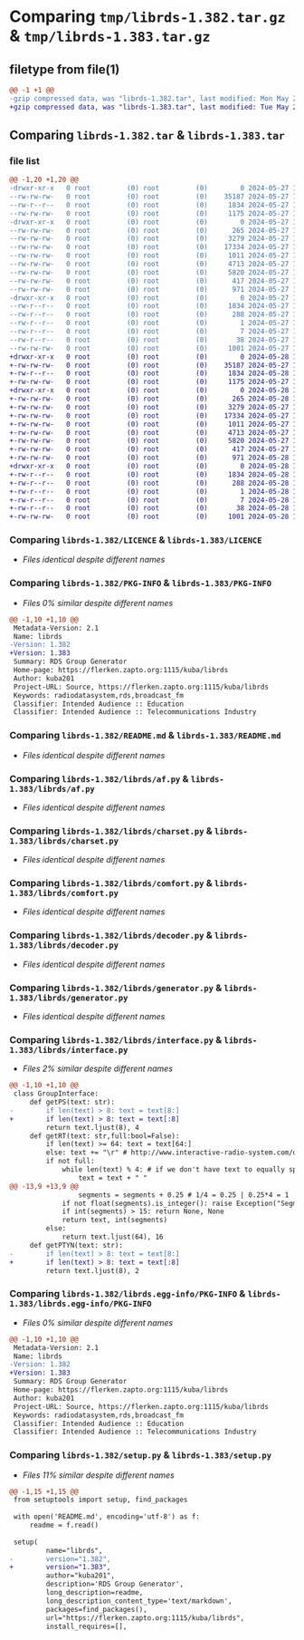 # Comparing `tmp/librds-1.382.tar.gz` & `tmp/librds-1.383.tar.gz`

## filetype from file(1)

```diff
@@ -1 +1 @@
-gzip compressed data, was "librds-1.382.tar", last modified: Mon May 27 18:00:13 2024, max compression
+gzip compressed data, was "librds-1.383.tar", last modified: Tue May 28 15:24:43 2024, max compression
```

## Comparing `librds-1.382.tar` & `librds-1.383.tar`

### file list

```diff
@@ -1,20 +1,20 @@
-drwxr-xr-x   0 root         (0) root         (0)        0 2024-05-27 18:00:13.946246 librds-1.382/
--rw-rw-rw-   0 root         (0) root         (0)    35187 2024-05-27 16:08:02.000000 librds-1.382/LICENCE
--rw-r--r--   0 root         (0) root         (0)     1834 2024-05-27 18:00:13.946246 librds-1.382/PKG-INFO
--rw-rw-rw-   0 root         (0) root         (0)     1175 2024-05-27 16:08:02.000000 librds-1.382/README.md
-drwxr-xr-x   0 root         (0) root         (0)        0 2024-05-27 18:00:13.942246 librds-1.382/librds/
--rw-rw-rw-   0 root         (0) root         (0)      265 2024-05-27 17:59:22.000000 librds-1.382/librds/__init__.py
--rw-rw-rw-   0 root         (0) root         (0)     3279 2024-05-27 16:08:02.000000 librds-1.382/librds/af.py
--rw-rw-rw-   0 root         (0) root         (0)    17334 2024-05-27 16:08:02.000000 librds-1.382/librds/charset.py
--rw-rw-rw-   0 root         (0) root         (0)     1011 2024-05-27 16:08:02.000000 librds-1.382/librds/comfort.py
--rw-rw-rw-   0 root         (0) root         (0)     4713 2024-05-27 16:08:02.000000 librds-1.382/librds/decoder.py
--rw-rw-rw-   0 root         (0) root         (0)     5820 2024-05-27 16:08:02.000000 librds-1.382/librds/generator.py
--rw-rw-rw-   0 root         (0) root         (0)      417 2024-05-27 16:08:02.000000 librds-1.382/librds/group.py
--rw-rw-rw-   0 root         (0) root         (0)      971 2024-05-27 17:59:22.000000 librds-1.382/librds/interface.py
-drwxr-xr-x   0 root         (0) root         (0)        0 2024-05-27 18:00:13.946246 librds-1.382/librds.egg-info/
--rw-r--r--   0 root         (0) root         (0)     1834 2024-05-27 18:00:13.000000 librds-1.382/librds.egg-info/PKG-INFO
--rw-r--r--   0 root         (0) root         (0)      288 2024-05-27 18:00:13.000000 librds-1.382/librds.egg-info/SOURCES.txt
--rw-r--r--   0 root         (0) root         (0)        1 2024-05-27 18:00:13.000000 librds-1.382/librds.egg-info/dependency_links.txt
--rw-r--r--   0 root         (0) root         (0)        7 2024-05-27 18:00:13.000000 librds-1.382/librds.egg-info/top_level.txt
--rw-r--r--   0 root         (0) root         (0)       38 2024-05-27 18:00:13.946246 librds-1.382/setup.cfg
--rw-rw-rw-   0 root         (0) root         (0)     1001 2024-05-27 17:59:22.000000 librds-1.382/setup.py
+drwxr-xr-x   0 root         (0) root         (0)        0 2024-05-28 15:24:43.940555 librds-1.383/
+-rw-rw-rw-   0 root         (0) root         (0)    35187 2024-05-27 16:08:02.000000 librds-1.383/LICENCE
+-rw-r--r--   0 root         (0) root         (0)     1834 2024-05-28 15:24:43.936555 librds-1.383/PKG-INFO
+-rw-rw-rw-   0 root         (0) root         (0)     1175 2024-05-27 16:08:02.000000 librds-1.383/README.md
+drwxr-xr-x   0 root         (0) root         (0)        0 2024-05-28 15:24:43.932555 librds-1.383/librds/
+-rw-rw-rw-   0 root         (0) root         (0)      265 2024-05-28 15:23:52.000000 librds-1.383/librds/__init__.py
+-rw-rw-rw-   0 root         (0) root         (0)     3279 2024-05-27 16:08:02.000000 librds-1.383/librds/af.py
+-rw-rw-rw-   0 root         (0) root         (0)    17334 2024-05-27 16:08:02.000000 librds-1.383/librds/charset.py
+-rw-rw-rw-   0 root         (0) root         (0)     1011 2024-05-27 16:08:02.000000 librds-1.383/librds/comfort.py
+-rw-rw-rw-   0 root         (0) root         (0)     4713 2024-05-27 16:08:02.000000 librds-1.383/librds/decoder.py
+-rw-rw-rw-   0 root         (0) root         (0)     5820 2024-05-27 16:08:02.000000 librds-1.383/librds/generator.py
+-rw-rw-rw-   0 root         (0) root         (0)      417 2024-05-27 16:08:02.000000 librds-1.383/librds/group.py
+-rw-rw-rw-   0 root         (0) root         (0)      971 2024-05-28 15:23:52.000000 librds-1.383/librds/interface.py
+drwxr-xr-x   0 root         (0) root         (0)        0 2024-05-28 15:24:43.936555 librds-1.383/librds.egg-info/
+-rw-r--r--   0 root         (0) root         (0)     1834 2024-05-28 15:24:43.000000 librds-1.383/librds.egg-info/PKG-INFO
+-rw-r--r--   0 root         (0) root         (0)      288 2024-05-28 15:24:43.000000 librds-1.383/librds.egg-info/SOURCES.txt
+-rw-r--r--   0 root         (0) root         (0)        1 2024-05-28 15:24:43.000000 librds-1.383/librds.egg-info/dependency_links.txt
+-rw-r--r--   0 root         (0) root         (0)        7 2024-05-28 15:24:43.000000 librds-1.383/librds.egg-info/top_level.txt
+-rw-r--r--   0 root         (0) root         (0)       38 2024-05-28 15:24:43.940555 librds-1.383/setup.cfg
+-rw-rw-rw-   0 root         (0) root         (0)     1001 2024-05-28 15:23:52.000000 librds-1.383/setup.py
```

### Comparing `librds-1.382/LICENCE` & `librds-1.383/LICENCE`

 * *Files identical despite different names*

### Comparing `librds-1.382/PKG-INFO` & `librds-1.383/PKG-INFO`

 * *Files 0% similar despite different names*

```diff
@@ -1,10 +1,10 @@
 Metadata-Version: 2.1
 Name: librds
-Version: 1.382
+Version: 1.383
 Summary: RDS Group Generator
 Home-page: https://flerken.zapto.org:1115/kuba/librds
 Author: kuba201
 Project-URL: Source, https://flerken.zapto.org:1115/kuba/librds
 Keywords: radiodatasystem,rds,broadcast_fm
 Classifier: Intended Audience :: Education
 Classifier: Intended Audience :: Telecommunications Industry
```

### Comparing `librds-1.382/README.md` & `librds-1.383/README.md`

 * *Files identical despite different names*

### Comparing `librds-1.382/librds/af.py` & `librds-1.383/librds/af.py`

 * *Files identical despite different names*

### Comparing `librds-1.382/librds/charset.py` & `librds-1.383/librds/charset.py`

 * *Files identical despite different names*

### Comparing `librds-1.382/librds/comfort.py` & `librds-1.383/librds/comfort.py`

 * *Files identical despite different names*

### Comparing `librds-1.382/librds/decoder.py` & `librds-1.383/librds/decoder.py`

 * *Files identical despite different names*

### Comparing `librds-1.382/librds/generator.py` & `librds-1.383/librds/generator.py`

 * *Files identical despite different names*

### Comparing `librds-1.382/librds/interface.py` & `librds-1.383/librds/interface.py`

 * *Files 2% similar despite different names*

```diff
@@ -1,10 +1,10 @@
 class GroupInterface:
     def getPS(text: str):
-        if len(text) > 8: text = text[8:]
+        if len(text) > 8: text = text[:8]
         return text.ljust(8), 4
     def getRT(text: str,full:bool=False):
         if len(text) >= 64: text = text[64:]
         else: text += "\r" # http://www.interactive-radio-system.com/docs/EN50067_RDS_Standard.pdf page 26
         if not full:
             while len(text) % 4: # if we don't have text to equally spread across 4 charcter parts then we add padding
                 text = text + " "
@@ -13,9 +13,9 @@
                 segments = segments + 0.25 # 1/4 = 0.25 | 0.25*4 = 1
             if not float(segments).is_integer(): raise Exception("Segment error (segment is not int)")
             if int(segments) > 15: return None, None
             return text, int(segments)
         else:
             return text.ljust(64), 16
     def getPTYN(text: str):
-        if len(text) > 8: text = text[8:]
+        if len(text) > 8: text = text[:8]
         return text.ljust(8), 2
```

### Comparing `librds-1.382/librds.egg-info/PKG-INFO` & `librds-1.383/librds.egg-info/PKG-INFO`

 * *Files 0% similar despite different names*

```diff
@@ -1,10 +1,10 @@
 Metadata-Version: 2.1
 Name: librds
-Version: 1.382
+Version: 1.383
 Summary: RDS Group Generator
 Home-page: https://flerken.zapto.org:1115/kuba/librds
 Author: kuba201
 Project-URL: Source, https://flerken.zapto.org:1115/kuba/librds
 Keywords: radiodatasystem,rds,broadcast_fm
 Classifier: Intended Audience :: Education
 Classifier: Intended Audience :: Telecommunications Industry
```

### Comparing `librds-1.382/setup.py` & `librds-1.383/setup.py`

 * *Files 11% similar despite different names*

```diff
@@ -1,15 +1,15 @@
 from setuptools import setup, find_packages
 
 with open('README.md', encoding='utf-8') as f:
     readme = f.read()
 
 setup(
         name="librds", 
-        version="1.382",
+        version="1.383",
         author="kuba201",
         description='RDS Group Generator',
         long_description=readme,
         long_description_content_type='text/markdown',
         packages=find_packages(),
         url="https://flerken.zapto.org:1115/kuba/librds",
         install_requires=[],
```

